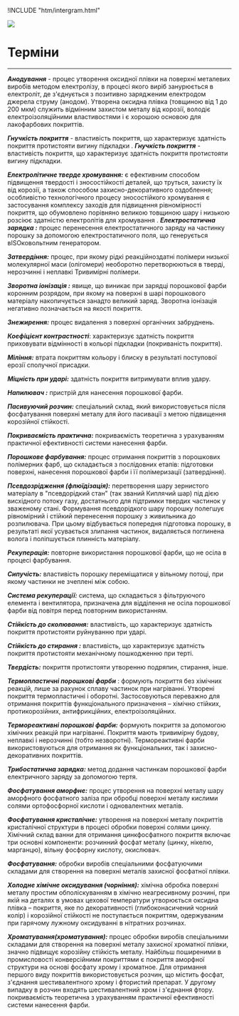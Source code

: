 !INCLUDE "htm/intergram.html"

![](https://chart.googleapis.com/chart?chs=180x180&amp;cht=qr&amp;chl=https://pp.vokov.tk/%D0%A2%D0%B5%D1%80%D0%BC%D1%96%D0%BD%D0%B8.html)

# **Терміни**

---

***Анодування*** - процес утворення оксидної плівки на поверхні металевих виробів методом електролізу, в процесі якого виріб занурюється в електроліт, де з'єднується з позитивно зарядженим електродом джерела струму (анодом). Утворена оксидна плівка (товщиною від 1 до 200 мкм) служить відмінним захистом металу від корозії, володіє електроізоляційними властивостями і є хорошою основою для лакофарбових покриттів.

***Гнучкість покриття*** - властивість покриття, що характеризує здатність покриття протистояти вигину підкладки
.
***Гнучкість покриття*** - властивість покриття, що характеризує здатність покриття протистояти вигину підкладки.

***Електролітичне тверде хромування:*** є ефективним способом підвищення твердості і зносостійкості деталей, що труться, захисту їх від корозії, а також способом захисно-декоративного оздоблення; особливістю технологічного процесу зносостійкого хромування є застосування комплексу заходів для підвищення рівномірності покриття, що обумовлено порівняно великою товщиною шару і низькою розсіює здатністю електролітів для хромування
.
***Електростатична зарядка :*** процес перенесення електростатичного заряду на частинку порошку за допомогою електростатичного поля, що генерується вISOковольтним генератором.

***Затвердіння:*** процес, при якому рідкі реакційноздатні полімери низької молекулярної маси (олігомери) необоротно перетворюються в тверді, нерозчинні і неплавкі Тривимірні полімери.

***Зворотна іонізація :*** явище, що виникає при зарядці порошкової фарби коронним розрядом, при якому на поверхні в шарі порошкового матеріалу накопичується занадто великий заряд. Зворотна іонізація негативно позначається на якості покриття.

***Знежирення:*** процес видалення з поверхні органічних забруднень.

***Коефіцієнт контрастності***: характеризує здатність покриття приховувати відмінності в кольорі підкладки (покриваність покриття).

***Мiління:*** втрата покриттям кольору і блиску в результаті поступової ерозії сполучної присадки.

***Міцність при ударі:*** здатність покриття витримувати вплив удару.

***Напилювач :*** пристрій для нанесення порошкової фарби.

***Пасивуючий розчин:*** спеціальний склад, який використовується після фосфатування поверхні металу для його пасивації з метою підвищення корозійної стійкості.

***Покриваємість практична:*** покриваємість теоретична з урахуванням практичної ефективності системи нанесення фарби.

***Порошкове фарбування:*** процес отримання покриттів з порошкових полімерних фарб, що складається з послідовних етапів: підготовки поверхні, нанесення порошкової фарби і її полімеризації (затвердіння).

***Псевдозрідження (флюїдізація):*** перетворення шару зернистого матеріалу в "псевдорідкий стан" (так званий Киплячий шар) під дією висхідного потоку газу, достатнього для підтримки твердих частинок у зваженому стані. Формування псевдорідкого шару порошку полегшує рівномірний і стійкий перенесення порошку з живильника до розпилювача. При цьому відбувається попередня підготовка порошку, в результаті якої усувається злипання частинок, видаляється поглинена волога і поліпшується плинність матеріалу.

***Рекуперація:*** повторне використання порошкової фарби, що не осіла в процесі фарбування.

***Сипучість:*** властивість порошку переміщатися у вільному потоці, при якому частинки не зчеплені між собою.

***Система рекуперації:*** система, що складається з фільтруючого елемента і вентилятора, призначена для відділення не осіла порошкової фарби від повітря перед повторним використанням.

***Стійкість до сколювання:*** властивість, що характеризує здатність покриття протистояти руйнуванню при ударі.

***Стійкість до стирання :*** властивість, що характеризує здатність покриття протистояти механічному пошкодженню при терті.

***Твердість:*** покриття протистояти утворенню подряпин, стирання, інше.

***Термопластичні порошкові фарби*** : формують покриття без хімічних реакцій, лише за рахунок сплаву частинок при нагріванні. Утворені покриття термопластичні і оборотні. Застосовуються переважно для отримання покриттів функціонального призначення – хімічно стійких, протикорозійних, антифрикційних, електроізоляційних.

***Термореактивні порошкові фарби:*** формують покриття за допомогою хімічних реакцій при нагріванні. Покриття мають тривимірну будову, неплавкі і нерозчинні (тобто незворотні). Термореактивні фарби використовуються для отримання як функціональних, так і захисно-декоративних покриттів.

***Трибостатична зарядка:*** метод додання частинкам порошкової фарби електричного заряду за допомогою тертя.

***Фосфатування аморфне:*** процес утворення на поверхні металу шару аморфного фосфатного заліза при обробці поверхні металу кислими солями ортофосфорної кислоти і одновалентних металів.

***Фосфатування кристалічне:*** утворення на поверхні металу покриттів кристалічної структури в процесі обробки поверхні солями цинку. Хімічний склад ванни для отримання цинкфосфатного покриття включає три основні компоненти: розчинний фосфат металу (цинку, нікелю, марганцю), вільну фосфорну кислоту, окислювач.

***Фосфатування:*** обробки виробів спеціальними фосфатуючими складами для створення на поверхні металів захисної фосфатної плівки.

***Холодне хімічне оксидування (чорніння):*** хімічна обробка поверхні металу простим обполіскуванням в хімічно неагресивному розчині, при якій на деталях в умовах цехової температури утворюється оксидна плівка – покриття, яке по декоративності (глибоконасичений чорний колір) і корозійної стійкості не поступається покриттям, одержуваним при гарячому лужному оксидуванні в нітратних розчинах.

***Хроматування(хроматування):*** процес обробки виробів спеціальними складами для створення на поверхні металу захисної хроматної плівки, значно підвищує корозійну стійкість металу. Найбільш поширеними в промисловості конверсійними покриттями є покриття аморфної структури на основі фосфату хрому і хроматное. Для отримання першого виду покриттів використовується розчин, що містить фосфат, з'єднання шестивалентного хрому і фтористий препарат. У другому випадку в розчин входять шестивалентний хром і з'єднання фтору.
покриваємість теоретична з урахуванням практичної ефективності системи нанесення фарби.